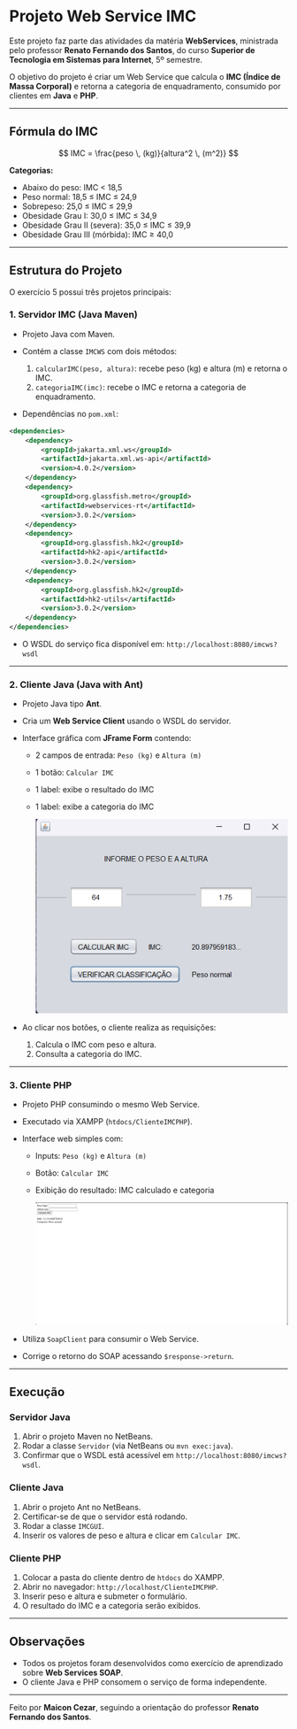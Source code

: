 # Projeto Web Service IMC

Este projeto faz parte das atividades da matéria **WebServices**, ministrada pelo professor **Renato Fernando dos Santos**, do curso **Superior de Tecnologia em Sistemas para Internet**, 5º semestre.

O objetivo do projeto é criar um Web Service que calcula o **IMC (Índice de Massa Corporal)** e retorna a categoria de enquadramento, consumido por clientes em **Java** e **PHP**.

---

## Fórmula do IMC

$$
IMC = \frac{peso \, (kg)}{altura^2 \, (m^2)}
$$

**Categorias:**

* Abaixo do peso: IMC < 18,5
* Peso normal: 18,5 ≤ IMC ≤ 24,9
* Sobrepeso: 25,0 ≤ IMC ≤ 29,9
* Obesidade Grau I: 30,0 ≤ IMC ≤ 34,9
* Obesidade Grau II (severa): 35,0 ≤ IMC ≤ 39,9
* Obesidade Grau III (mórbida): IMC ≥ 40,0

---

## Estrutura do Projeto

O exercício 5 possui três projetos principais:

### 1. Servidor IMC (Java Maven)

* Projeto Java com Maven.

* Contém a classe `IMCWS` com dois métodos:

  1. `calcularIMC(peso, altura)`: recebe peso (kg) e altura (m) e retorna o IMC.
  2. `categoriaIMC(imc)`: recebe o IMC e retorna a categoria de enquadramento.

* Dependências no `pom.xml`:

```xml
<dependencies>
    <dependency>
        <groupId>jakarta.xml.ws</groupId>
        <artifactId>jakarta.xml.ws-api</artifactId>
        <version>4.0.2</version>
    </dependency>
    <dependency>
        <groupId>org.glassfish.metro</groupId>
        <artifactId>webservices-rt</artifactId>
        <version>3.0.2</version>
    </dependency>
    <dependency>
        <groupId>org.glassfish.hk2</groupId>
        <artifactId>hk2-api</artifactId>
        <version>3.0.2</version>
    </dependency>
    <dependency>
        <groupId>org.glassfish.hk2</groupId>
        <artifactId>hk2-utils</artifactId>
        <version>3.0.2</version>
    </dependency>
</dependencies>
```

* O WSDL do serviço fica disponível em:
  `http://localhost:8080/imcws?wsdl`

---

### 2. Cliente Java (Java with Ant)

* Projeto Java tipo **Ant**.

* Cria um **Web Service Client** usando o WSDL do servidor.

* Interface gráfica com **JFrame Form** contendo:

  * 2 campos de entrada: `Peso (kg)` e `Altura (m)`
  * 1 botão: `Calcular IMC`
  * 1 label: exibe o resultado do IMC
  * 1 label: exibe a categoria do IMC

    ![IMC Java](imagens/imcJava.png)

* Ao clicar nos botões, o cliente realiza as requisições:

  1. Calcula o IMC com peso e altura.
  2. Consulta a categoria do IMC.

---

### 3. Cliente PHP

* Projeto PHP consumindo o mesmo Web Service.

* Executado via XAMPP (`htdocs/ClienteIMCPHP`).

* Interface web simples com:

  * Inputs: `Peso (kg)` e `Altura (m)`
  * Botão: `Calcular IMC`
  * Exibição do resultado: IMC calculado e categoria
 
    ![IMC PHP](imagens/imcPHP.png)

* Utiliza `SoapClient` para consumir o Web Service.

* Corrige o retorno do SOAP acessando `$response->return`.

---

## Execução

### Servidor Java

1. Abrir o projeto Maven no NetBeans.
2. Rodar a classe `Servidor` (via NetBeans ou `mvn exec:java`).
3. Confirmar que o WSDL está acessível em `http://localhost:8080/imcws?wsdl`.

### Cliente Java

1. Abrir o projeto Ant no NetBeans.
2. Certificar-se de que o servidor está rodando.
3. Rodar a classe `IMCGUI`.
4. Inserir os valores de peso e altura e clicar em `Calcular IMC`.

### Cliente PHP

1. Colocar a pasta do cliente dentro de `htdocs` do XAMPP.
2. Abrir no navegador: `http://localhost/ClienteIMCPHP`.
3. Inserir peso e altura e submeter o formulário.
4. O resultado do IMC e a categoria serão exibidos.

---

## Observações

* Todos os projetos foram desenvolvidos como exercício de aprendizado sobre **Web Services SOAP**.
* O cliente Java e PHP consomem o serviço de forma independente.

---

Feito por **Maicon Cezar**, seguindo a orientação do professor **Renato Fernando dos Santos**.
